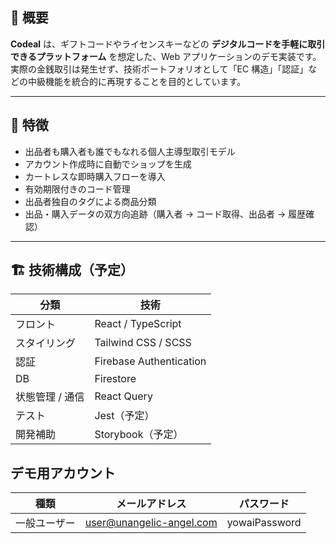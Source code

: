 ## 🔖 概要

**Codeal** は、ギフトコードやライセンスキーなどの **デジタルコードを手軽に取引できるプラットフォーム** を想定した、Web アプリケーションのデモ実装です。
実際の金銭取引は発生せず、技術ポートフォリオとして「EC 構造」「認証」などの中級機能を統合的に再現することを目的としています。

---

## 🎯 特徴

-   出品者も購入者も誰でもなれる個人主導型取引モデル
-   アカウント作成時に自動でショップを生成
-   カートレスな即時購入フローを導入
-   有効期限付きのコード管理
-   出品者独自のタグによる商品分類
-   出品・購入データの双方向追跡（購入者 → コード取得、出品者 → 履歴確認）

---

## 🏗 技術構成（予定）

| 分類            | 技術                    |
| --------------- | ----------------------- |
| フロント        | React / TypeScript      |
| スタイリング    | Tailwind CSS / SCSS     |
| 認証            | Firebase Authentication |
| DB              | Firestore               |
| 状態管理 / 通信 | React Query             |
| テスト          | Jest（予定）            |
| 開発補助        | Storybook（予定）       |

## デモ用アカウント

| 種類         | メールアドレス           | パスワード    |
| ------------ | ------------------------ | ------------- |
| 一般ユーザー | user@unangelic-angel.com | yowaiPassword |
